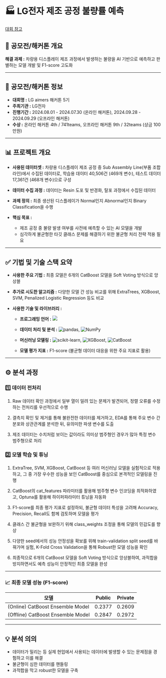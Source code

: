 # 🏭 LG전자 제조 공정 불량률 예측
[대회 참고](https://lgaimers.ai/)

## 📌 **공모전/해커톤 개요**

**해결 과제 :** 차량용 디스플레이 제조 과정에서 발생하는 불량을 AI 기반으로 예측하고 판별하는 모델 개발 및 F1-score 고도화

---
## 📣 **공모전/해커톤 정보**

- **대회명 :** LG aimers 해커톤 5기
- **주최기관 :** LG전자
- **진행기간 :** 2024.08.01 - 2024.07.30 (온라인 해커톤), 2024.09.28 - 2024.09.29 (오프라인 해커톤)
- **수상 :** 온라인 해커톤 4th / 741teams, 오프라인 해커톤 9th / 32teams (상금 100만원)

---
## 📊 **프로젝트 개요**
- **사용된 데이터셋 :** 차량용 디스플레이 제조 공정 중 Sub Assembly Line(부품 조합 라인)에서 수집된 데이터로, 학습용 데이터 40,506건 (469개 변수), 테스트 데이터 17,361건 (468개 변수)으로 구성

- **데이터 수집 과정 :** 데이터는 Resin 도포 및 반경화, 탈포 과정에서 수집된 데이터

- **과제 정의 :** 최종 생산된 디스플레이가 Normal인지 Abnormal인지 Binary Classification을 수행

- **핵심 목표 :**
  - 제조 공정 중 불량 발생 여부를 사전에 예측할 수 있는 AI 모델을 개발
  - 심각하게 불균형한 타깃 클래스 문제를 해결하기 위한 불균형 처리 전략 적용 필요

---
## ✅ **기법 및 기술 스택 요약**
- **사용한 주요 기법 :** 최종 모델은 6개의 CatBoost 모델을 Soft Voting 방식으로 앙상블

- **추가로 시도한 알고리즘 :** 다양한 모델 간 성능 비교를 위해 ExtraTrees, XGBoost, SVM, Penalized Logistic Regression 등도 비교

- **사용한 기술 및 라이브러리 :**

  - **프로그래밍 언어 :** <img src="https://img.shields.io/badge/Python-3776AB?style=flat&logo=Python&logoColor=white"/>

  - **데이터 처리 및 분석 :** ![pandas](https://img.shields.io/badge/pandas-150458?style=flat&logo=pandas&logoColor=white), ![NumPy](https://img.shields.io/badge/NumPy-013243?style=flat&logo=numpy&logoColor=white)

  - **머신러닝 모델링 :** ![scikit-learn](https://img.shields.io/badge/scikit--learn-F7931E?style=flat&logo=scikit-learn&logoColor=white), ![XGBoost](https://img.shields.io/badge/XGBoost-0072C6?style=flat&logo=xgboost&logoColor=white), ![CatBoost](https://img.shields.io/badge/CatBoost-EEB211?style=flat)

  - **모델 평가 지표 :** F1-score (불균형 데이터 대응을 위한 주요 지표로 활용)


---
## ⚙️ **분석 과정**
### 1️⃣ 데이터 전처리
1. Raw 데이터 확인 과정에서 일부 열이 밀려 있는 문제가 발견되어, 정렬 오류를 수정하는 전처리를 우선적으로 수행

2. 결측치 확인 및 제거를 통해 불완전한 데이터를 제거하고, EDA를 통해 주요 변수 간 분포와 상관관계를 분석한 뒤, 유의미한 파생 변수를 도출

3. 제조 데이터는 수치처럼 보이는 값이라도 의미상 범주형인 경우가 많아 특정 변수 범주형으로 처리

### 2️⃣ 모델 학습 및 튜닝
1. ExtraTree, SVM, XGBoost, CatBoost 등 여러 머신러닝 모델을 실험적으로 적용하고, 그 중 가장 우수한 성능을 보인 CatBoost를 중심으로 본격적인 모델링을 진행

2. CatBoost의 cat_features 파라미터를 활용해 범주형 변수 인코딩을 최적화하였고, Optuna를 활용해 하이퍼파라미터 튜닝을 자동화

3. F1-score를 최종 평가 지표로 설정하되, 불균형 데이터 특성을 고려해 Accuracy, Precision, Recall도 함께 검토하며 모델을 평가

4. 클래스 간 불균형을 보완하기 위해 class_weights 조정을 통해 모델의 민감도를 향상

5. 다양한 seed에서의 성능 안정성을 확보를 위해 train-validation split seed를 바꿔가며 실험, K-Fold Cross Validation을 통해 Robust한 모델 성능을 확인

6. 최종적으로 6개의 CatBoost 모델을 Soft Voting 방식으로 앙상블하여, 과적합을 방지하면서도 예측 성능이 안정적인 최종 모델을 완성

---

### 📈 최종 모델 성능 (F1-score)

| 모델                             | Public | Private |
|----------------------------------|--------|---------|
| (Online) CatBoost Ensemble Model | 0.2377 | 0.2609  |
| (Offline) CatBoost Ensemble Model| 0.2847 | 0.2972  |

---

## 💡 **분석 의의**
- 데이터가 밀리는 등 실제 현업에서 사용되는 데이터에 발생할 수 있는 문제점을 경험하고 이를 해결
- 불균형이 심한 데이터를 핸들링
- 과적합을 막고 robust한 모델을 구축
